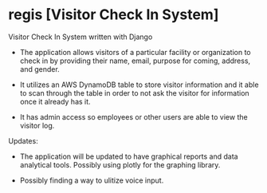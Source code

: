 # regis [Visitor Check In System]

Visitor Check In System written with Django

* The application allows visitors of a particular facility or organization to check in by providing their name, email, purpose for coming, address, and gender. 

* It utilizes an AWS DynamoDB table to store visitor information and it able to scan through the table in order to not ask the visitor for information once it already has it. 

* It has admin access so employees or other users are able to view the visitor log.


Updates: 

* The application will be updated to have graphical reports and data analytical tools. Possibly using plotly for the graphing library.

* Possibly finding a way to ulitize voice input.

